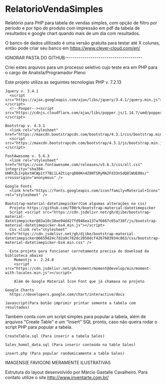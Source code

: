 # RelatorioVendaSimples
Relatório para PHP para tabela de vendas simples, com opção de filtro por período e por tipo do produto com impressão em pdf da tabela de resultados e google chart quando mais de um dia com resultados.


O banco de dados utilizado é uma versão gratuita para testar até X colunas, então pode criar seu banco em https://www.clever-cloud.com/en/


IGNORAR PASTA DO GITHUB---------------------------------------


Criei estes arquivos para um processo seletivo cujo teste era em PHP para o cargo de Analista/Programador Pleno

  Este projeto utiliza as seguintes tecnologias
    PHP v. 7.2.13

    Jquery v. 3.4.1
      <script src="https://ajax.googleapis.com/ajax/libs/jquery/3.4.1/jquery.min.js"></script>
      <!--Pooper--><script src="https://cdnjs.cloudflare.com/ajax/libs/popper.js/1.14.7/umd/popper.min.js"></script>

    Bootstrap v. 4.3.1
      <link rel="stylesheet" href="https://maxcdn.bootstrapcdn.com/bootstrap/4.3.1/css/bootstrap.min.css">
      <script src="https://maxcdn.bootstrapcdn.com/bootstrap/4.3.1/js/bootstrap.min.js"></script>

    FontAwesome v. 5.6.3
      <link rel="stylesheet" href="https://use.fontawesome.com/releases/v5.6.3/css/all.css" integrity="sha384-UHRtZLI+pbxtHCWp1t77Bi1L4ZtiqrqD80Kn4Z8NTSRyMA2Fd33n5dQ8lWUE00s/" crossorigin="anonymous" />

    Google Fonts
      <link href="https://fonts.googleapis.com/icon?family=Material+Icons" rel="stylesheet" />

    Bootstrap-material-datetimepicker(Com algumas alterações no css)
      Projeto https://github.com/T00rk/bootstrap-material-datetimepicker
      Script <script src="https://cdn.jsdelivr.net/gh/djibe/bootstrap-material-datetimepicker@83a10c38ee94dd27fd946ea137af6667c65a738f/js/bootstrap-material-datetimepicker-bs4.min.js"></script>
      Css <link rel="stylesheet" href="https://cdn.jsdelivr.net/gh/djibe/bootstrap-material-datetimepicker@6659d24c7d2a9c782dc2058dcf4267603934c863/css/bootstrap-material-datetimepicker-bs4.min.css" />

      Este projeto para funcionar corretamente precisa do download da biblioteca abaixo
        Momentjs v. 2.24.0
        <script src="https://cdn.jsdelivr.net/gh/moment/moment@develop/min/moment-with-locales.min.js"></script>

        Além de Google Material Icon Font que já chamava no projeto

    Google Charts
      https://developers.google.com/chart/interactive/docs

    Javascript(Para botão imprimir printar somente a tabela com resultados)


  Também conta com um script simples para popular a tabela, além de arquivos "Create Table" e um "Insert" SQL pronto, caso não queira rodar o script PHP para popular a tabela.
    
    CreateTable.sql (Para inserir a tabela Sales)
    
    Sales_homol_data.sql (Para inserir conteúdo na table Sales)
    
    insert.php (Para popular randomicamente a table Sales)
    
  
  IMAGENS(E FAVICON) MERAMENTE ILUSTRATIVAS
  
  
  Estrutura do layout desenvolvido por Márcio Gastalle Cavalheiro.
  Para contato utilize o site http://www.inventarte.com.br/
